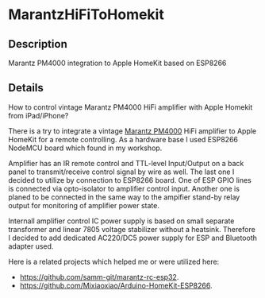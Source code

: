 # MarantzHiFiToHomekit

## Description

Marantz PM4000 integration to Apple HomeKit based on ESP8266

## Details

How to control vintage Marantz PM4000 HiFi amplifier with Apple Homekit from iPad/iPhone?

There is a try to integrate a vintage [Marantz PM4000](https://www.hifiengine.com/manual_library/marantz/pm4000.shtml) HiFi amplifier to Apple HomeKit for a remote controlling.
As a hardware base I used ESP8266 NodeMCU board which found in my workshop.

Amplifier has an IR remote control and TTL-level Input/Output on a back panel to transmit/receive control signal by wire as well.
The last one I decided to utilize by connection to ESP8266 board.
One of ESP GPIO lines is connected via opto-isolator to amplifier control input.
Another one is planed to be connected in the same way to the ampifier stand-by relay output for monitoring of amplifier power state.

Internall amplifier control IC power supply is based on small separate transformer and linear 7805 voltage stabilizer without a heatsink.
Therefore I decided to add dedicated AC220/DC5 power supply for ESP and Bluetooth adapter used.

Here is a related projects which helped me or were utilized here:
- https://github.com/samm-git/marantz-rc-esp32.
- https://github.com/Mixiaoxiao/Arduino-HomeKit-ESP8266.
